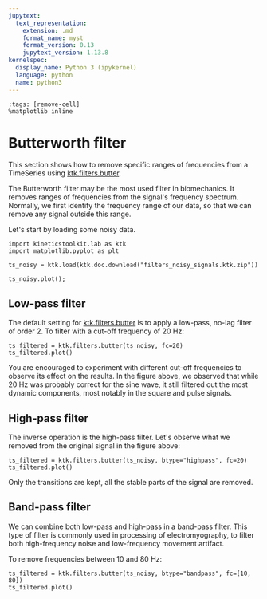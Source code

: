 ```yaml
---
jupytext:
  text_representation:
    extension: .md
    format_name: myst
    format_version: 0.13
    jupytext_version: 1.13.8
kernelspec:
  display_name: Python 3 (ipykernel)
  language: python
  name: python3
---
```


```{code-cell} ipython3
:tags: [remove-cell]
%matplotlib inline
```

# Butterworth filter

This section shows how to remove specific ranges of frequencies from a TimeSeries using [ktk.filters.butter](api/ktk.filters.butter.rst).

The Butterworth filter may be the most used filter in biomechanics. It removes ranges of frequencies from the signal's frequency spectrum. Normally, we first identify the frequency range of our data, so that we can remove any signal outside this range.

Let's start by loading some noisy data.

```{code-cell} ipython3
import kineticstoolkit.lab as ktk
import matplotlib.pyplot as plt

ts_noisy = ktk.load(ktk.doc.download("filters_noisy_signals.ktk.zip"))

ts_noisy.plot();
```

## Low-pass filter

The default setting for [ktk.filters.butter](api/ktk.filters.butter.rst) is to apply a low-pass, no-lag filter of order 2. To filter with a cut-off frequency of 20 Hz:

```{code-cell} ipython3
ts_filtered = ktk.filters.butter(ts_noisy, fc=20)
ts_filtered.plot()
```

You are encouraged to experiment with different cut-off frequencies to observe its effect on the results. In the figure above, we observed that while 20 Hz was probably correct for the sine wave, it still filtered out the most dynamic components, most notably in the square and pulse signals.

## High-pass filter

The inverse operation is the high-pass filter. Let's observe what we removed from the original signal in the figure above:

```{code-cell} ipython3
ts_filtered = ktk.filters.butter(ts_noisy, btype="highpass", fc=20)
ts_filtered.plot()
```

Only the transitions are kept, all the stable parts of the signal are removed.

## Band-pass filter

We can combine both low-pass and high-pass in a band-pass filter. This type of filter is commonly used in processing of electromyography, to filter both high-frequency noise and low-frequency movement artifact.

To remove frequencies between 10 and 80 Hz:

```{code-cell} ipython3
ts_filtered = ktk.filters.butter(ts_noisy, btype="bandpass", fc=[10, 80])
ts_filtered.plot()
```
